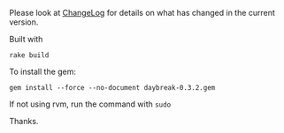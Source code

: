 Please look at [ChangeLog](ChangeLog.md) for details on what has changed 
in the current version.

Built with

```
rake build
```

To install the gem:

```
gem install --force --no-document daybreak-0.3.2.gem
```

If not using rvm, run the command with `sudo`

Thanks.
